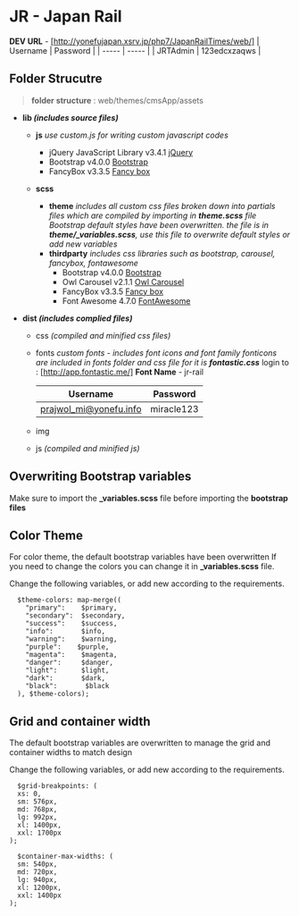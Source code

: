# JR - Japan Rail
**DEV URL** - [http://yonefujapan.xsrv.jp/php7/JapanRailTimes/web/]
| Username | Password |
| ----- | ----- |
| JRTAdmin | 123edcxzaqws |
 ## Folder Strucutre
> **folder structure** : web/themes/cmsApp/assets
  - **lib *(includes source files)***
    - **js**
        *use custom.js for writing custom javascript codes*
        - jQuery JavaScript Library v3.4.1 [jQuery](https://jquery.com/)
        - Bootstrap v4.0.0 [Bootstrap](https://getbootstrap.com)
        - FancyBox v3.3.5 [Fancy box](http://fancyapps.com/fancybox/)
 
    - **scss**
        - **theme**
            *includes all custom css files broken down into partials files which are compiled by importing in **theme.scss** file*
            *Bootstrap default styles have been overwritten. the file is in **theme/_variables.scss**, use this file to overwrite default styles or add new variables*
        - **thirdparty**
            *includes css libraries such as bootstrap, carousel, fancybox, fontawesome*
            - Bootstrap v4.0.0 [Bootstrap](https://getbootstrap.com)
            - Owl Carousel v2.1.1 [Owl Carousel](http://owlcarousel2.github.io/OwlCarousel2/)
            - FancyBox v3.3.5 [Fancy box](http://fancyapps.com/fancybox/)
            - Font Awesome 4.7.0 [FontAwesome](https://fontawesome.com/)

- **dist *(includes complied files)***
    - css *(compiled and minified css files)*
    - fonts
        *custom fonts - includes font icons and font family*
        *fonticons are included in fonts folder and css file for it is **fontastic.css***
        login to : [http://app.fontastic.me/] 
        **Font Name** - jr-rail

        | Username | Password |
        | ----- | ----- |
        | prajwol_mi@yonefu.info | miracle123 |
    - img
    - js *(compiled and minified js)*
## Overwriting Bootstrap variables
Make sure to import the **_variables.scss** file before importing the **bootstrap files**
## Color Theme
For color theme, the default bootstrap variables have been overwritten
If you need to change the colors you can change it in **_variables.scss** file.

Change the following variables, or add new according to the requirements.
```
  $theme-colors: map-merge((
    "primary":    $primary,     
    "secondary":  $secondary,   
    "success":    $success,
    "info":       $info,
    "warning":    $warning,
    "purple":    $purple,
    "magenta":    $magenta,
    "danger":     $danger,
    "light":      $light,
    "dark":       $dark,
    "black":       $black
  ), $theme-colors);
```  
  
## Grid and container width
The default bootstrap variables are overwritten to manage the grid and container widths to match design

Change the following variables, or add new according to the requirements.
```
  $grid-breakpoints: (
  xs: 0,
  sm: 576px,
  md: 768px,
  lg: 992px,
  xl: 1400px,
  xxl: 1700px
);

  $container-max-widths: (
  sm: 540px,
  md: 720px,
  lg: 940px,
  xl: 1200px,
  xxl: 1400px
);
```
